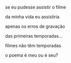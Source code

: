 se eu pudesse assistir o filme

da minha vida eu assistiria

apenas os erros de gravação

das primeiras temporadas...

filmes não têm temporadas

o poema é meu ou é seu?
